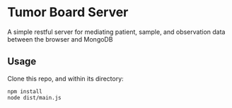 # Tumor Board Server

A simple restful server for mediating patient, sample, and observation data between the browser and MongoDB

## Usage

Clone this repo, and within its directory:

```
npm install
node dist/main.js
```
